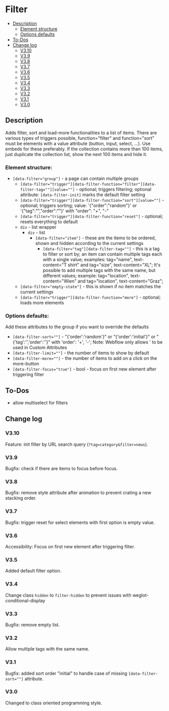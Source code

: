 # Filter
- [Description](#description)
    - [Element structure](#element-structure)
    - [Options defaults](#options-defaults)
- [To-Dos](#to-dos)
- [Change log](#change-log)
    - [V3.10](#v310)
    - [V3.9](#v39)
    - [V3.8](#v38)
    - [V3.7](#v37)
    - [V3.6](#v36)
    - [V3.5](#v35)
    - [V3.4](#v34)
    - [V3.3](#v33)
    - [V3.2](#v32)
    - [V3.1](#v31)
    - [V3.0](#v30)

## Description
Adds filter, sort and load-more functionalities to a list of items.
There are various types of triggers possible, function="filter" and function="sort" must be elements with a value attribute (button, input, select, ...). Use embeds for these preferably.
If the collection contains more than 100 items, just duplicate the collection list, show the next 100 items and hide it.
### Element structure:
- `[data-filter="group"]` - a page can contain multiple groups
    - `[data-filter="trigger"][data-filter-function="filter"][data-filter-tag=""][value=""]` - optional; triggers filtering; optional attribute: `[data-filter-init]` marks the default filter setting
    - `[data-filter="trigger"][data-filter-function="sort"][value=""]` - optional; triggers sorting; value: '{"order":"random"}' or '{"tag":"","order":""}' with "order": "+", "-"
    - `[data-filter="trigger"][data-filter-function="reset"]` - optional; resets everything to default
    - `div` - list wrapper
        - `div` - list
            - `[data-filter="item"]` - these are the items to be ordered, shown and hidden according to the current settings
                - `[data-filter="tag"][data-filter-tag=""]` - this is a tag to filter or sort by; an item can contain multiple tags each with a single value; examples: tag="name", text-content="T shirt" and tag="size", text-content="XL"; It's possible to add multiple tags with the same name, but different values; example: tag="location", text-content="Wien" and tag="location", text-content="Graz";
    - `[data-filter="empty-state"]` - this is shown if no item matches the current settings
    - `[data-filter="trigger"][data-filter-function="more"]` - optional; loads more elements
### Options defaults:
Add these attributes to the group if you want to override the defaults
- `[data-filter-sort=""]` - "{'order':'random'}" or "{'order':'initial'}" or "{'tag':'','order':''}" with 'order': '+', '-'; Note: Webflow only allows ' to be used in Custom Attributes
- `[data-filter-limit=""]` - the number of items to show by default
- `[data-filter-more=""]` - the number of items to add on a click on the more-button
- `[data-filter-focus="true"]` - bool - focus on first new element after triggering filter

## To-Dos
- allow multiselect for filters
<!--
```javascript
function toggleArrayItem(array, item) {
    return array.includes(item) ? array.filter(el => el !== item) : [...array, item];
}
```
-->

## Change log
### V3.10
Feature: init filter by URL search query (`?tag=category&filter=news`).
### V3.9
Bugfix: check if there are items to focus before focus.
### V3.8
Bugfix: remove style attribute after animation to prevent crating a new stacking order.
### V3.7
Bugfix: trigger reset for select elements with first option is empty value.
### V3.6
Accessibility: Focus on first new element after triggering filter.
### V3.5
Added default filter option.
### V3.4
Change class `hidden` to `filter-hidden` to prevent issues with weglot-conditional-display
### V3.3
Bugfix: remove empty list.
### V3.2
Allow multiple tags with the same name.
### V3.1
Bugfix: added sort order "initial" to handle case of missing `[data-filter-sort=""]` attribute.
### V3.0
Changed to class oriented programming style.